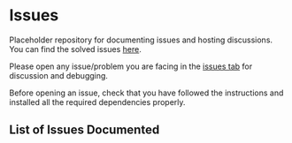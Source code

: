 # Issues

Placeholder repository for documenting issues and hosting discussions. You can find the solved issues [here](https://github.com/CDNS-Team/cyberbot-issues/issues?q=is%3Aissue+is%3Aclosed).

Please open any issue/problem you are facing in the [issues tab](https://github.com/CDNS-Team/cyberbot-issues/issues) for discussion and debugging.

Before opening an issue, check that you have followed the instructions and installed all the required dependencies properly.

## List of Issues Documented
